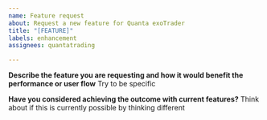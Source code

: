 ```yaml
---
name: Feature request
about: Request a new feature for Quanta exoTrader
title: "[FEATURE]"
labels: enhancement
assignees: quantatrading

---
```


**Describe the feature you are requesting and how it would benefit the performance or user flow**
Try to be specific

**Have you considered achieving the outcome with current features?**
Think about if this is currently possible by thinking different
